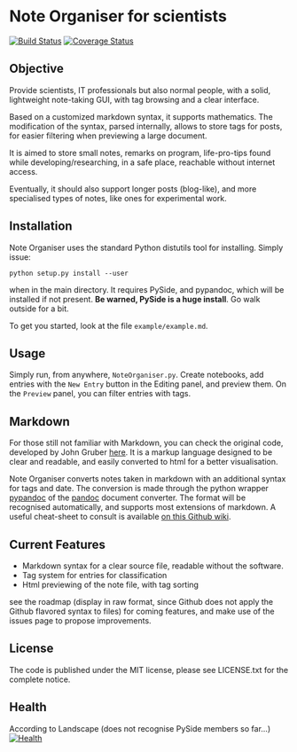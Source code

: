 Note Organiser for scientists
=============================

[![Build Status](https://travis-ci.org/baudren/NoteOrganiser.svg?branch=devel)](https://travis-ci.org/baudren/NoteOrganiser)
[![Coverage Status](https://img.shields.io/coveralls/baudren/NoteOrganiser.svg)](https://coveralls.io/r/baudren/NoteOrganiser?branch=devel)

Objective
---------

Provide scientists, IT professionals but also normal people, with a solid,
lightweight note-taking GUI, with tag browsing and a clear interface.

Based on a customized markdown syntax, it supports mathematics. The
modification of the syntax, parsed internally, allows to store tags for posts,
for easier filtering when previewing a large document.

It is aimed to store small notes, remarks on program, life-pro-tips found while
developing/researching, in a safe place, reachable without internet access.

Eventually, it should also support longer posts (blog-like), and more
specialised types of notes, like ones for experimental work.

Installation
------------

Note Organiser uses the standard Python distutils tool for installing. Simply
issue:

    python setup.py install --user

when in the main directory. It requires PySide, and pypandoc, which will be
installed if not present. **Be warned, PySide is a huge install**. Go walk
outside for a bit.

To get you started, look at the file `example/example.md`.

Usage
-----

Simply run, from anywhere, `NoteOrganiser.py`. Create notebooks, add entries
with the `New Entry` button in the Editing panel, and preview them. On the
`Preview` panel, you can filter entries with tags.

Markdown
--------

For those still not familiar with Markdown, you can check the original code,
developed by John Gruber
[here](http://daringfireball.net/projects/markdown/syntax). It is a markup
language designed to be clear and readable, and easily converted to html for a
better visualisation.

Note Organiser converts notes taken in markdown with an additional syntax for
tags and date. The conversion is made through the python wrapper
[pypandoc](https://github.com/bebraw/pypandoc) of the
[pandoc](https://github.com/jgm/pandoc) document converter. The format will be
recognised automatically, and supports most extensions of markdown. A useful
cheat-sheet to consult is available [on this Github
wiki](https://github.com/adam-p/markdown-here/wiki/Markdown-Cheatsheet).


Current Features
----------------

- Markdown syntax for a clear source file, readable without the software.
- Tag system for entries for classification
- Html previewing of the note file, with tag sorting

see the roadmap (display in raw format, since Github does not apply the Github
flavored syntax to files) for coming features, and make use of the issues page
to propose improvements.

License
-------

The code is published under the MIT license, please see LICENSE.txt for the
complete notice.

Health
------

According to Landscape (does not recognise PySide members so far...)
[![Health](https://landscape.io/github/baudren/NoteOrganiser/devel/landscape.png)](https://landscape.io/github/baudren/NoteOrganiser/devel)
